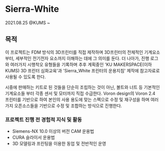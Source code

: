 # Sierra-White
2021.08.25 @KUMS ~
## 목적
이 프로젝트는 FDM 방식의 3D프린터를 직접 제작하며 3D프린터의 전체적인 기계요소부터, 세부적인 전기전자 요소까지 이해하는 데에 그 의미를 둔다. 더 나아가, 진행 로그와 여러가지 시행착오 유형들을 기록하며 추후 계획중인 'KU MAKERSPACE(이하 KUMS) 3D 프린터 심화교육'과 'Sierra_White 프린터의 운용지침' 제작에 참고자료로 사용될 수 있도록 한다. 

시중에 판매하는 키트로 된 것들을 단순히 조립하는 것이 아닌, 볼트와 너트 등 기본적인 기계요소들 부터 각종 센서 및 모터까지 직접 수급한다. Voron design의 Voron 2.4 프린터를 기반으로 하여 본인의 사용 용도에 맞는 스펙으로 수정 및 재구성을 하며 여러가지 오픈소스들을 기반으로 수정 및 조합하는 방식으로 진행한다.

### 프로젝트 진행 전 경험적 지식 및 활동
* Siemens-NX 10.0 이상의 버전 CAM 운용법 
* CURA 슬라이서 운용법
* 3D 모델링과 프린팅을 이용한 동업 및 전반적인 운영
